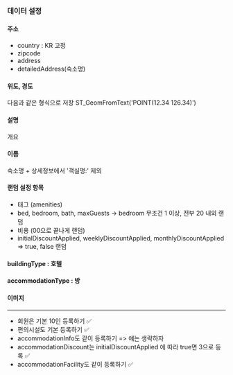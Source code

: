 ### 데이터 설정
#### 주소
- country : KR 고정
- zipcode
- address
- detailedAddress(숙소명)

#### 위도, 경도
다음과 같은 형식으로 저장 ST_GeomFromText('POINT(12.34 126.34)')

#### 설명
개요

#### 이름
숙소명 + 상세정보에서 '객실명:' 제외

#### 랜덤 설정 항목
- 태그 (amenities)
- bed, bedroom, bath, maxGuests -> bedroom 무조건 1 이상, 전부 20 내외 랜덤
- 비용 (00으로 끝나게 랜덤)
- initialDiscountApplied, weeklyDiscountApplied, monthlyDiscountApplied => true, false 랜덤

#### buildingType : 호텔
#### accommodationType : 방

#### 이미지

---
- 회원은 기본 10인 등록하기 ✅
- 편의시설도 기본 등록하기 ✅
- accommodationInfo도 같이 등록하기 => 얘는 생략하자
- accommodationDiscount는 initialDiscountApplied 에 따라 true면 3으로 등록 ✅
- accommodationFacility도 같이 등록하기 ✅